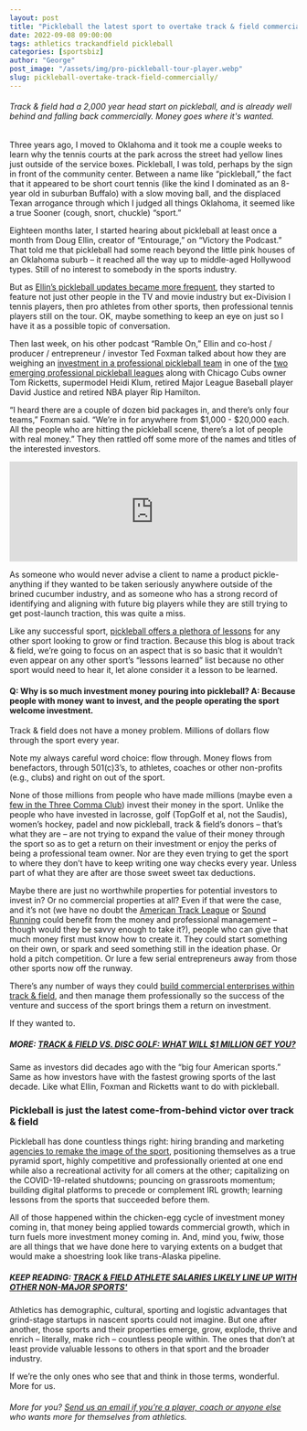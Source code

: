 ```yaml
---
layout: post
title: "Pickleball the latest sport to overtake track & field commercially"
date: 2022-09-08 09:00:00
tags: athletics trackandfield pickleball
categories: [sportsbiz]
author: "George"
post_image: "/assets/img/pro-pickleball-tour-player.webp"
slug: pickleball-overtake-track-field-commercially/
---
```

<h6>Track & field had a 2,000 year head start on pickleball, and is already well behind and falling back commercially. Money goes where it's wanted.</h6>

Three years ago, I moved to Oklahoma and it took me a couple weeks to learn why the tennis courts at the park across the street had yellow lines just outside of the service boxes. Pickleball, I was told, perhaps by the sign in front of the community center. Between a name like “pickleball,” the fact that it appeared to be short court tennis (like the kind I dominated as an 8-year old in suburban Buffalo) with a slow moving ball, and the displaced Texan arrogance through which I judged all things Oklahoma, it seemed like a true Sooner (cough, snort, chuckle) “sport.”

Eighteen months later, I started hearing about pickleball at least once a month from Doug Ellin, creator of “Entourage,” on “Victory the Podcast.” That told me that pickleball had some reach beyond the little pink houses of an Oklahoma suburb – it reached all the way up to middle-aged Hollywood types. Still of no interest to somebody in the sports industry.

But as [Ellin’s pickleball updates became more frequent](https://podcasts.apple.com/us/podcast/doug-ellins-ramble-on/id1582657701), they started to feature not just other people in the TV and movie industry but ex-Division I tennis players, then pro athletes from other sports, then professional tennis players still on the tour. OK, maybe something to keep an eye on just so I have it as a possible topic of conversation. 

Then last week, on his other podcast “Ramble On,” Ellin and co-host / producer / entrepreneur / investor Ted Foxman talked about how they are weighing an [investment in a professional pickleball team](https://www.podcastone.com/episode/Ramble-On-Pickle) in one of the [two emerging professional pickleball leagues](https://www.sportspromedia.com/from-the-magazine/emerging-sports-padel-pickleball-disc-golf-sup-esports-governance-control/) along with Chicago Cubs owner Tom Ricketts, supermodel Heidi Klum, retired Major League Baseball player David Justice and retired NBA player Rip Hamilton.

“I heard there are a couple of dozen bid packages in, and there’s only four teams,” Foxman said. “We’re in for anywhere from $1,000 - $20,000 each. All the people who are hitting the pickleball scene, there’s a lot of people with real money.” They then rattled off some more of the names and titles of the interested investors.  

<iframe allow="autoplay *; encrypted-media *; fullscreen *; clipboard-write" frameborder="0" height="175" style="width:100%;max-width:660px;overflow:hidden;background:transparent;" sandbox="allow-forms allow-popups allow-same-origin allow-scripts allow-storage-access-by-user-activation allow-top-navigation-by-user-activation" src="https://embed.podcasts.apple.com/us/podcast/ramble-on-pickle/id1582657701?i=1000578043271"></iframe>

As someone who would never advise a client to name a product pickle-anything if they wanted to be taken seriously anywhere outside of the brined cucumber industry, and as someone who has a strong record of identifying and aligning with future big players while they are still trying to get post-launch traction, this was quite a miss. 

Like any successful sport, [pickleball offers a plethora of lessons](https://www.ppatour.com/) for any other sport looking to grow or find traction. Because this blog is about track & field, we’re going to focus on an aspect that is so basic that it wouldn’t even appear on any other sport’s “lessons learned” list because no other sport would need to hear it, let alone consider it a lesson to be learned.

<h4>Q: Why is so much investment money pouring into pickleball?
A: Because people with money want to invest, and the people operating the sport welcome investment.
</h4>

Track & field does not have a money problem. Millions of dollars flow through the sport every year.  

Note my always careful word choice: flow through. Money flows from benefactors, through 501(c)3’s, to athletes, coaches or other non-profits (e.g., clubs) and right on out of the sport. 

None of those millions from people who have made millions (maybe even a [few in the Three Comma Club](https://www.youtube.com/watch?v=xzMUrB-Um1Y)) invest their money in the sport. Unlike the people who have invested in lacrosse, golf (TopGolf et al, not the Saudis), women’s hockey, padel and now pickleball, track & field’s donors – that’s what they are – are not trying to expand the value of their money through the sport so as to get a return on their investment or enjoy the perks of being a professional team owner. Nor are they even trying to get the sport to where they don’t have to keep writing one way checks every year. Unless part of what they are after are those sweet sweet tax deductions.

Maybe there are just no worthwhile properties for potential investors to invest in? Or no commercial properties at all? Even if that were the case, and it’s not (we have no doubt the [American Track League](https://nalathletics.com/blog/2021/02/22/four-questions-american-track-league-nbigp) or [Sound Running](https://nalathletics.com/blog/2021/06/14/viewership-ratings-track-and-field-ppv) could benefit from the money and professional management – though would they be savvy enough to take it?), people who can give that much money first must know how to create it. They could start something on their own, or spark and seed something still in the ideation phase. Or hold a pitch competition. Or lure a few serial entrepreneurs away from those other sports now off the runway. 

There’s any number of ways they could [build commercial enterprises within track & field](https://nalathletics.com/blog/2020/09/21/retiring-nike-exec-career-explains-track-and-field), and then manage them professionally so the success of the venture and success of the sport brings them a return on investment.

If they wanted to.

##### MORE: [TRACK & FIELD VS. DISC GOLF: WHAT WILL $1 MILLION GET YOU?](https://nalathletics.com/blog/2021/03/03/track-field-vs-disc-golf)

Same as investors did decades ago with the “big four American sports.” Same as how investors have with the fastest growing sports of the last decade. Like what Ellin, Foxman and Ricketts want to do with pickleball.  

### Pickleball is just the latest come-from-behind victor over track & field

Pickleball has done countless things right: hiring branding and marketing [agencies to remake the image of the sport](https://apptour.org/), positioning themselves as a true pyramid sport, highly competitive and professionally oriented at one end while also a recreational activity for all comers at the other; capitalizing on the COVID-19-related shutdowns; pouncing on grassroots momentum; building digital platforms to precede or complement IRL growth; learning lessons from the sports that succeeded before them. 

All of those happened within the chicken-egg cycle of investment money coming in, that money being applied towards commercial growth, which in turn fuels more investment money coming in. And, mind you, fwiw, those are all things that we have done here to varying extents on a budget that would make a shoestring look like trans-Alaska pipeline. 

##### KEEP READING: [TRACK & FIELD ATHLETE SALARIES LIKELY LINE UP WITH OTHER NON-MAJOR SPORTS'](https://nalathletics.com/blog/2022/08/16/track-field-niche-sport-attendance-salaries)

Athletics has demographic, cultural, sporting and logistic advantages that grind-stage startups in nascent sports could not imagine. But one after another, those sports and their properties emerge, grow, explode, thrive and enrich – literally, make rich – countless people within. The ones that don’t at least provide valuable lessons to others in that sport and the broader industry. 

If we’re the only ones who see that and think in those terms, wonderful. More for us. 

###### More for you? <a href = "mailto: george@nalathletics.com">Send us an email if you’re a player, coach or anyone else</a> who wants more for themselves from athletics. 
